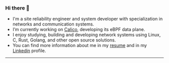 ### Hi there 👋

- I'm a site reliability engineer and system developer with specialization in networks and communication systems.
- I’m currently working on [Calico], developing its eBPF data plane.
- I enjoy studying, building and developing network systems using Linux, C, Rust, Golang, and other open source solutions.
- You can find more information about me in my [resume] and in my [Linkedin] profile.
---
[website]: https://mazdak.nasab.co/
[Calico]: https://www.tigera.io/project-calico/
[resume]: https://drive.google.com/file/d/1HOWM9vcwScF6BEWcyVe9Dp5uQLK8VJUp/view?usp=sharing
[Linkedin]: https://www.linkedin.com/in/mazdakn/
